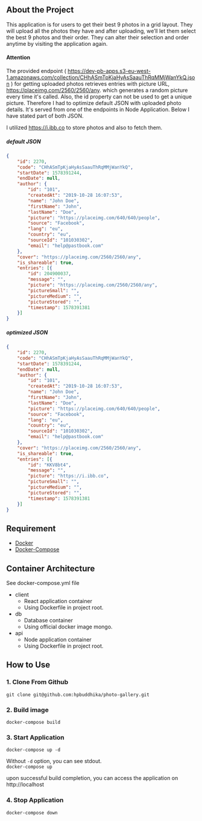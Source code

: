 ## About the Project

This application is for users to get their best 9 photos in a grid layout. They will upload all
the photos they have and after uploading, we’ll let them select the best 9 photos and their order. They
can alter their selection and order anytime by visiting the application again.


 #### Attention


The provided endpoint ( https://dev-pb-apps.s3-eu-west-1.amazonaws.com/collection/CHhASmTpKjaHyAsSaauThRqMMjWanYkQ.json ) for getting uploaded photos retrieves entries with picture URL, https://placeimg.com/2560/2560/any. which generates a random picture every time it's called. Also, the id property can not be used to get a unique picture.
Therefore I had to optimize default JSON with uploaded photo details. It's served from one of the endpoints in Node Application. Below I have stated part of both JSON.

I utilized https://i.ibb.co to store photos and also to fetch them.

##### default JSON

```json
{
	"id": 2270,
	"code": "CHhASmTpKjaHyAsSaauThRqMMjWanYkQ",
	"startDate": 1578391244,
	"endDate": null,
	"author": {
		"id": "101",
		"createdAt": "2019-10-28 16:07:53",
		"name": "John Doe",
		"firstName": "John",
		"lastName": "Doe",
		"picture": "https://placeimg.com/640/640/people",
		"source": "Facebook",
		"lang": "eu",
		"country": "eu",
		"sourceId": "101030302",
		"email": "help@pastbook.com"
	},
	"cover": "https://placeimg.com/2560/2560/any",
	"is_shareable": true,
	"entries": [{
		"id": 204900037,
		"message": "",
		"picture": "https://placeimg.com/2560/2560/any",
		"pictureSmall": "",
		"pictureMedium": "",
		"pictureStored": "",
		"timestamp": 1578391381
	}]
}

```

##### optimized JSON

```json
{
	"id": 2270,
	"code": "CHhASmTpKjaHyAsSaauThRqMMjWanYkQ",
	"startDate": 1578391244,
	"endDate": null,
	"author": {
		"id": "101",
		"createdAt": "2019-10-28 16:07:53",
		"name": "John Doe",
		"firstName": "John",
		"lastName": "Doe",
		"picture": "https://placeimg.com/640/640/people",
		"source": "Facebook",
		"lang": "eu",
		"country": "eu",
		"sourceId": "101030302",
		"email": "help@pastbook.com"
	},
	"cover": "https://placeimg.com/2560/2560/any",
	"is_shareable": true,
	"entries": [{
		"id": "KKV8bt4",
		"message": "",
		"picture": "https://i.ibb.co",
		"pictureSmall": "",
		"pictureMedium": "",
		"pictureStored": "",
		"timestamp": 1578391381
	}]
}

```








## Requirement

* [Docker](https://www.docker.com)
* [Docker-Compose](https://docs.docker.com/compose/)
  

## Container Architecture

See docker-compose.yml file

* client
  * React application container
  * Using Dockerfile in project root. 
* db
  * Database container
  * Using official docker image mongo.
* api
  * Node application container
  * Using Dockerfile in project root. 

## How to Use

### 1. Clone From Github

`git clone git@github.com:hpbuddhika/photo-gallery.git`

### 2. Build image

`docker-compose build`

### 3. Start Application

`docker-compose up -d`

  
Without `-d` option, you can see stdout.  
`docker-compose up`

upon successful build completion, you can access the application on http://localhost


### 4. Stop Application

`docker-compose down`